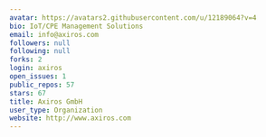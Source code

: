 ```yaml
---
avatar: https://avatars2.githubusercontent.com/u/12189064?v=4
bio: IoT/CPE Management Solutions
email: info@axiros.com
followers: null
following: null
forks: 2
login: axiros
open_issues: 1
public_repos: 57
stars: 67
title: Axiros GmbH
user_type: Organization
website: http://www.axiros.com
---
```

